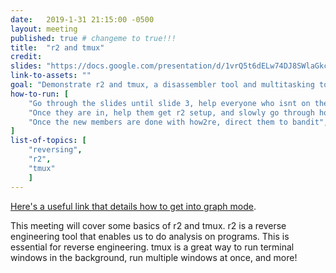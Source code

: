 ```yaml
---
date:   2019-1-31 21:15:00 -0500
layout: meeting
published: true # changeme to true!!!
title:  "r2 and tmux"
credit: 
slides: "https://docs.google.com/presentation/d/1vrQ5t6dELw74DJ8SWlaGkctPpThrjOd6gFDDUyckcSk/edit?usp=sharing"
link-to-assets: ""
goal: "Demonstrate r2 and tmux, a disassembler tool and multitasking tool."
how-to-run: [
	"Go through the slides until slide 3, help everyone who isnt on the pwny server onto the pwny server",
	"Once they are in, help them get r2 setup, and slowly go through how2re",
	"Once the new members are done with how2re, direct them to bandit",
]
list-of-topics: [
	"reversing",
	"r2",
	"tmux"
	]
---
```



[Here's a useful link that details how to get into graph mode](http://klatz.co/ctf-blog/r2-graph-mode).

This meeting will cover some basics of r2 and tmux. r2 is a reverse engineering tool that enables us to do analysis on programs. This is essential for reverse engineering. tmux is a great way to run terminal windows in the background, run multiple windows at once, and more!


